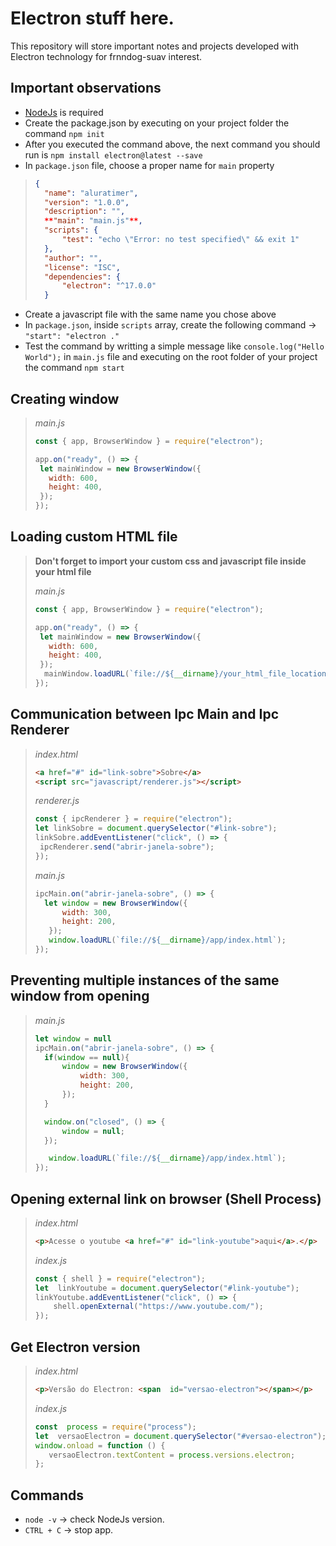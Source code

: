 
# Electron stuff here.
This repository will store important notes and projects developed with Electron technology for frnndog-suav interest.

## Important observations

- [NodeJs](https://nodejs.org/en/) is required
- Create the package.json by executing on your project folder the command `npm init` 
- After you executed the command above, the next command you should run is `npm install electron@latest --save`
- In `package.json` file, choose a proper name for `main` property
>```json
>{      
>   "name": "aluratimer",   
>   "version": "1.0.0",
>   "description": "",
>   **"main": "main.js"**,
>   "scripts": {
>       "test": "echo \"Error: no test specified\" && exit 1"
>   },
>   "author": "",
>   "license": "ISC",
>   "dependencies": {
>       "electron": "^17.0.0"
>   }
>```
- Create a javascript file with the same name you chose above
- In `package.json`, inside `scripts` array, create the following command -> `"start": "electron ."`
- Test the command by writting a simple message like `console.log("Hello World");` in `main.js` file and executing on the root folder of your project the command `npm start`

## Creating window
>
>_main.js_
>```javascript
>const { app, BrowserWindow } = require("electron");
>
>app.on("ready", () => {
>  let mainWindow = new BrowserWindow({
>    width: 600,
>    height: 400,
>  });
>});
>```

## Loading custom HTML file
>**Don't forget to import your custom css and javascript file inside your html file**
>
>_main.js_
>```javascript
>const { app, BrowserWindow } = require("electron");
>
>app.on("ready", () => {
>  let mainWindow = new BrowserWindow({
>    width: 600,
>    height: 400,
>  });
>  mainWindow.loadURL(`file://${__dirname}/your_html_file_location`)
>});
>```

## Communication between Ipc Main and Ipc Renderer
>_index.html_
>```html
><a href="#" id="link-sobre">Sobre</a>
><script src="javascript/renderer.js"></script>
>```
>_renderer.js_
>```javascript
>const { ipcRenderer } = require("electron");
>let linkSobre = document.querySelector("#link-sobre");
>linkSobre.addEventListener("click", () => {
>  ipcRenderer.send("abrir-janela-sobre");
>});
>```
>_main.js_
>```javascript
>ipcMain.on("abrir-janela-sobre", () => {
>   let window = new BrowserWindow({
>       width: 300,
>       height: 200,
>    });
>    window.loadURL(`file://${__dirname}/app/index.html`);
>});
>```

## Preventing multiple instances of the same window from opening
>_main.js_
>```javascript
>let window = null
>ipcMain.on("abrir-janela-sobre", () => {
>   if(window == null){
>       window = new BrowserWindow({
>           width: 300,
>           height: 200,
>       });
>   }
>
>   window.on("closed", () => {
>       window = null;
>   });
>
>    window.loadURL(`file://${__dirname}/app/index.html`);
>});
>```

## Opening external link on browser (Shell Process)
>_index.html_
>```html
><p>Acesse o youtube <a href="#" id="link-youtube">aqui</a>.</p>
>```
>_index.js_
>```javascript
>const { shell } = require("electron");
>let  linkYoutube = document.querySelector("#link-youtube");
>linkYoutube.addEventListener("click", () => {
>     shell.openExternal("https://www.youtube.com/");
>});
>```

## Get Electron version 
>_index.html_
>```html
><p>Versão do Electron: <span  id="versao-electron"></span></p>
>```
>_index.js_
>```javascript
>const  process = require("process");
>let  versaoElectron = document.querySelector("#versao-electron");
>window.onload = function () {
>    versaoElectron.textContent = process.versions.electron;
>};
>```

## Commands

- `node -v` -> check NodeJs version.
- `CTRL + C` -> stop app.
